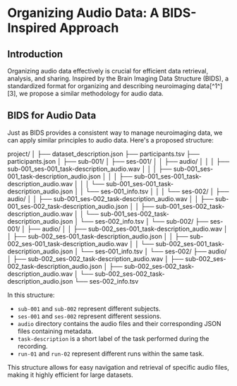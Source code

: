 # Organizing Audio Data: A BIDS-Inspired Approach

## Introduction

Organizing audio data effectively is crucial for efficient data retrieval, analysis, and sharing. Inspired by the Brain Imaging Data Structure (BIDS), a standardized format for organizing and describing neuroimaging data[^1^][3], we propose a similar methodology for audio data.

## BIDS for Audio Data

Just as BIDS provides a consistent way to manage neuroimaging data, we can apply similar principles to audio data. Here's a proposed structure:

project/
│
├── dataset_description.json
├── participants.tsv
├── participants.json
│
├── sub-001/
│   ├── ses-001/
│   │   ├── audio/
│   │   │   ├── sub-001_ses-001_task-description_audio.wav
│   │   │   ├── sub-001_ses-001_task-description_audio.json
│   │   │   ├── sub-001_ses-001_task-description_audio.wav
│   │   │   └── sub-001_ses-001_task-description_audio.json
│   │   └── ses-001_info.tsv
│   │
│   └── ses-002/
│       ├── audio/
│       │   ├── sub-001_ses-002_task-description_audio.wav
│       │   ├── sub-001_ses-002_task-description_audio.json
│       │   ├── sub-001_ses-002_task-description_audio.wav
│       │   └── sub-001_ses-002_task-description_audio.json
│       └── ses-002_info.tsv
│
└── sub-002/
    ├── ses-001/
    │   ├── audio/
    │   │   ├── sub-002_ses-001_task-description_audio.wav
    │   │   ├── sub-002_ses-001_task-description_audio.json
    │   │   ├── sub-002_ses-001_task-description_audio.wav
    │   │   └── sub-002_ses-001_task-description_audio.json
    │   └── ses-001_info.tsv
    │
    └── ses-002/
        ├── audio/
        │   ├── sub-002_ses-002_task-description_audio.wav
        │   ├── sub-002_ses-002_task-description_audio.json
        │   ├── sub-002_ses-002_task-description_audio.wav
        │   └── sub-002_ses-002_task-description_audio.json
        └── ses-002_info.tsv

In this structure:
- `sub-001` and `sub-002` represent different subjects.
- `ses-001` and `ses-002` represent different sessions.
- `audio` directory contains the audio files and their corresponding JSON files containing metadata.
- `task-description` is a short label of the task performed during the recording.
- `run-01` and `run-02` represent different runs within the same task.

This structure allows for easy navigation and retrieval of specific audio files, making it highly efficient for large datasets.
